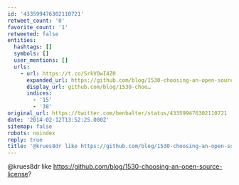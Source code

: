 ```yaml
---
id: '433599476302110721'
retweet_count: '0'
favorite_count: '1'
retweeted: false
entities:
  hashtags: []
  symbols: []
  user_mentions: []
  urls:
    - url: https://t.co/SrkVOwI4Z0
      expanded_url: https://github.com/blog/1530-choosing-an-open-source-license
      display_url: github.com/blog/1530-choo…
      indices:
        - '15'
        - '38'
original_url: https://twitter.com/benbalter/status/433599476302110721
date: '2014-02-12T13:52:25.000Z'
sitemap: false
robots: noindex
reply: true
title: '@krues8dr like https://github.com/blog/1530-choosing-an-open-source-license?'
---
```


@krues8dr like https://github.com/blog/1530-choosing-an-open-source-license?